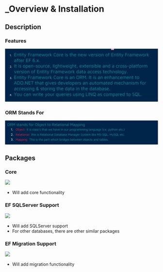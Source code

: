 # _Overview & Installation

## Description

### Features

![](_overview_and_installation/image5.jpg)

### ORM Stands For

![](_overview_and_installation/image2.jpg)

## Packages

### Core

<img src="image1.jpg" style="width:1.65417in" />

- Will add core functionality

### EF SQLServer Support

<img src="image4.jpg" style="width:2.0875in" />

- Will add SQLServer support
- For other databases, there are other similar packages

### EF Migration Support

<img src="image3.jpg" style="width:1.9125in" />

- Will add migration functionality
